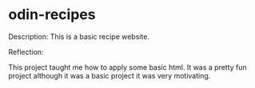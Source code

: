 # odin-recipes

Description: 
This is a  basic recipe website.


Reflection:

This project taught me how to apply some basic html. It was a pretty fun project 
although it was a basic project it was very motivating. 


